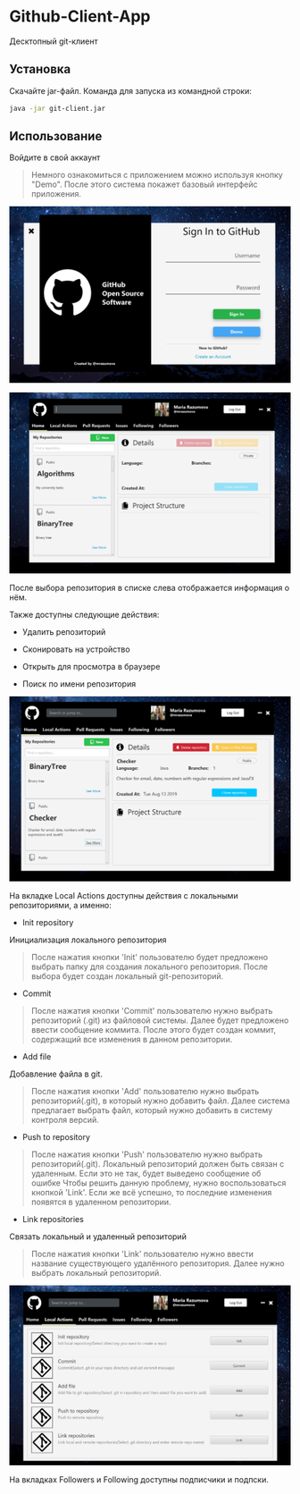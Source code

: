 # Github-Client-App

Десктопный git-клиент

## Установка
Скачайте jar-файл. Команда для запуска из командной строки:

```bash
java -jar git-client.jar
```

## Использование

Войдите в свой аккаунт

> Немного ознакомиться с приложением можно используя кнопку "Demo". После этого система покажет базовый интерфейс приложения.

![Login Page](/readme/login.PNG)

![Home Page](/readme/home1.PNG)

После выбора репозитория в списке слева отображается информация о нём. 

Также доступны следующие действия:

* Удалить репозиторий

* Сконировать на устройство

* Открыть для просмотра в браузере

* Поиск по имени репозитория

![Remote Repo Actions](/readme/home2.PNG)

На вкладке Local Actions доступны действия с локальными репозиториями, а именно:

* Init repository

 Инициализация локального репозитория
 
> После нажатия кнопки 'Init' пользователю будет предложено выбрать папку для создания локального репозитория. 
> После выбора будет создан локальный git-репозиторий.

* Commit
  
> После нажатия кнопки 'Commit' пользователю нужно выбрать репозиторий (.git) из файловой системы. 
> Далее будет предложено ввести сообщение коммита. После этого будет создан коммит, содержащий все изменения в данном репозитории.

* Add file

 Добавление файла в git.
 
> После нажатия кнопки 'Add' пользователю нужно выбрать репозиторий(.git), в который нужно добавить файл.
> Далее система предлагает выбрать файл, который нужно добавить в систему контроля версий.

* Push to repository

> После нажатия кнопки 'Push' пользователю нужно выбрать репозиторий(.git). Локальный репозиторий должен быть связан с удаленным. Если это не так, будет выведено сообщение об ошибке Чтобы решить данную проблему, нужно воспользоваться кнопкой 'Link'. Если же всё успешно, то последние изменения появятся в удаленном репозитории.

* Link repositories

 Связать локальный и удаленный репозиторий
 
 > После нажатия кнопки 'Link' пользователю нужно ввести название существующего удалённого репозитория. Далее нужно выбрать локальный репозиторий.

![Local Repo Actions](/readme/actions.PNG)

На вкладках Followers и Following доступны подписчики и подпски.
